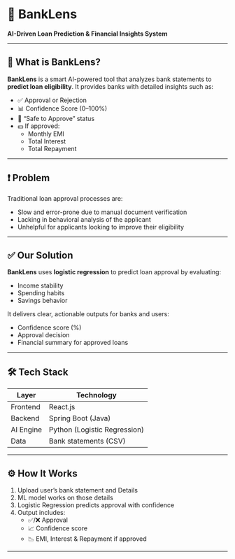 # 💼 BankLens

**AI-Driven Loan Prediction & Financial Insights System**  

---

## 🧠 What is BankLens?

**BankLens** is a smart AI-powered tool that analyzes bank statements to **predict loan eligibility**. It provides banks with detailed insights such as:

- ✅ Approval or Rejection
- 📊 Confidence Score (0–100%)
- 🔐 “Safe to Approve” status
- 💵 If approved:
  - Monthly EMI
  - Total Interest
  - Total Repayment

---

## ❗ Problem

Traditional loan approval processes are:

- Slow and error-prone due to manual document verification
- Lacking in behavioral analysis of the applicant
- Unhelpful for applicants looking to improve their eligibility

---

## ✅ Our Solution

**BankLens** uses **logistic regression** to predict loan approval by evaluating:

- Income stability  
- Spending habits  
- Savings behavior  

It delivers clear, actionable outputs for banks and users:

- Confidence score (%)
- Approval decision
- Financial summary for approved loans

---

## 🛠️ Tech Stack

| Layer      | Technology           |
|------------|----------------------|
| Frontend   | React.js             |
| Backend    | Spring Boot (Java)   |
| AI Engine  | Python (Logistic Regression) |
| Data       | Bank statements (CSV) |

---

## ⚙️ How It Works

1. Upload user’s bank statement and Details
3. ML model works on those details
4. Logistic Regression predicts approval with confidence
5. Output includes:
   - ✅/❌ Approval
   - 📈 Confidence score
   - 📉 EMI, Interest & Repayment if approved

---


